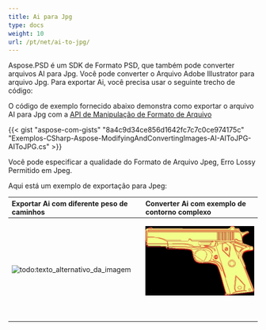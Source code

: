 ```yaml
---
title: Ai para Jpg
type: docs
weight: 10
url: /pt/net/ai-to-jpg/
---
```


Aspose.PSD é um SDK de Formato PSD, que também pode converter arquivos AI para Jpg. Você pode converter o Arquivo Adobe Illustrator para arquivo Jpg. Para exportar Ai, você precisa usar o seguinte trecho de código:


O código de exemplo fornecido abaixo demonstra como exportar o arquivo AI para Jpg com a [API de Manipulação de Formato de Arquivo](/pt/psd/net/manipulate-different-image-file-formats/)

{{< gist "aspose-com-gists" "8a4c9d34ce856d1642fc7c7c0ce974175c" "Exemplos-CSharp-Aspose-ModifyingAndConvertingImages-AI-AIToJPG-AIToJPG.cs" >}}


Você pode especificar a qualidade do Formato de Arquivo Jpeg, Erro Lossy Permitido em Jpeg.

Aqui está um exemplo de exportação para Jpeg:


|**Exportar Ai com diferente peso de caminhos**|**Converter Ai com exemplo de contorno complexo**|
| :- | :- |
|![todo:texto_alternativo_da_imagem](ai-to-jpg_1)|<p>![todo:texto_alternativo_da_imagem](ai-to-jpg_2.jpg)</p><p> </p>|
